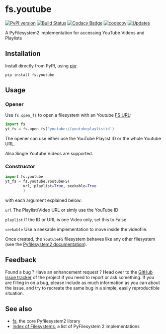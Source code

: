 # fs.youtube

[![PyPI version](https://badge.fury.io/py/fs.youtube.svg)](https://pypi.python.org/pypi/fs.youtube) [![Build Status](https://travis-ci.org/media-proxy/fs.youtube.svg?branch=master)](https://travis-ci.org/media-proxy/fs.youtube) [![Codacy Badge](https://api.codacy.com/project/badge/Grade/c8331c97a4054df88cc79878c615cdb2)](https://www.codacy.com/app/media-proxy/fs.youtube?utm_source=github.com&amp;utm_medium=referral&amp;utm_content=media-proxy/fs.youtube&amp;utm_campaign=Badge_Grade) [![codecov](https://codecov.io/gh/media-proxy/fs.youtube/branch/master/graph/badge.svg)](https://codecov.io/gh/media-proxy/fs.youtube) [![Updates](https://pyup.io/repos/github/media-proxy/fs.youtube/shield.svg)](https://pyup.io/repos/github/media-proxy/fs.youtube/)




A PyFilesystem2 implementation for accessing YouTube Videos and Playlists


Installation
------------

Install directly from PyPI, using [pip](<https://pip.pypa.io/>):

    pip install fs.youtube

Usage
-----

### Opener

Use ``fs.open_fs`` to open a filesystem with an Youtube
[FS URL](<https://pyfilesystem2.readthedocs.io/en/latest/openers.html>):

```python
import fs
yt_fs = fs.open_fs('youtube://youtubeplaylistid')
```

The opener can use either use the YouTube Playlist ID or the whole Youtube URL.

Also Single Youtube Videos are supported.

### Constructor

```python
import fs.youtube
yt_fs = fs.youtube.YoutubeFS(
        url, playlist=True, seekable=True
        )
```

with each argument explained below:

``url``
  The Playlist/Video URL or simly use the YouTube ID 

``playlist``
  If the ID or URL is one Video only, set this to False

``seekable``
  Use a seekable implementation to move inside the videofile.

Once created, the ``YoutubeFS`` filesystem behaves like any other filesystem
(see the [Pyfilesystem2 documentation](<https://pyfilesystem2.readthedocs.io>)).

Feedback
--------

Found a bug ? Have an enhancement request ? Head over to the
[GitHub issue tracker](<https://github.com/media-proxy/fs.youtube/issues>) of the
project if you need to report or ask something. If you are filling in on a bug,
please include as much information as you can about the issue, and try to
recreate the same bug in a simple, easily reproductible situation.

See also
--------

* [fs](<https://github.com/Pyfilesystem/pyfilesystem2>), the core Pyfilesystem2 library
* [Index of Filesystems](<https://www.pyfilesystem.org/page/index-of-filesystems/>), a list of PyFilesystem 2 implementations
